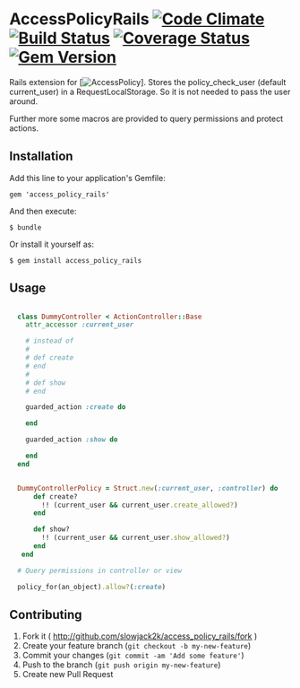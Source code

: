 # AccessPolicyRails [![Code Climate](https://codeclimate.com/github/slowjack2k/access_policy_rails.png)](https://codeclimate.com/github/slowjack2k/access_policy_rails) [![Build Status](https://travis-ci.org/slowjack2k/access_policy_rails.png?branch=master)](https://travis-ci.org/slowjack2k/access_policy_rails) [![Coverage Status](https://coveralls.io/repos/slowjack2k/access_policy_rails/badge.png?branch=master)](https://coveralls.io/r/slowjack2k/access_policy_rails?branch=master) [![Gem Version](https://badge.fury.io/rb/access_policy_rails.png)](http://badge.fury.io/rb/access_policy_rails)

Rails extension for [![AccessPolicy](https://github.com/slowjack2k/access_policy_rails)]. Stores the policy_check_user (default current_user)
in a RequestLocalStorage. So it is not needed to pass the user around.

Further more some macros are provided to query permissions and protect actions.

## Installation

Add this line to your application's Gemfile:

    gem 'access_policy_rails'

And then execute:

    $ bundle

Or install it yourself as:

    $ gem install access_policy_rails

## Usage

```ruby

  class DummyController < ActionController::Base
    attr_accessor :current_user

    # instead of
    #
    # def create
    # end
    #
    # def show
    # end

    guarded_action :create do

    end

    guarded_action :show do

    end
  end


  DummyControllerPolicy = Struct.new(:current_user, :controller) do
      def create?
        !! (current_user && current_user.create_allowed?)
      end

      def show?
        !! (current_user && current_user.show_allowed?)
      end
   end

  # Query permissions in controller or view

  policy_for(an_object).allow?(:create)

```



## Contributing

1. Fork it ( http://github.com/slowjack2k/access_policy_rails/fork )
2. Create your feature branch (`git checkout -b my-new-feature`)
3. Commit your changes (`git commit -am 'Add some feature'`)
4. Push to the branch (`git push origin my-new-feature`)
5. Create new Pull Request
